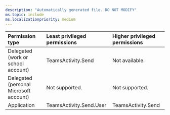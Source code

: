 ```yaml
---
description: "Automatically generated file. DO NOT MODIFY"
ms.topic: include
ms.localizationpriority: medium
---
```


|Permission type|Least privileged permissions|Higher privileged permissions|
|:---|:---|:---|
|Delegated (work or school account)|TeamsActivity.Send|Not available.|
|Delegated (personal Microsoft account)|Not supported.|Not supported.|
|Application|TeamsActivity.Send.User|TeamsActivity.Send|

